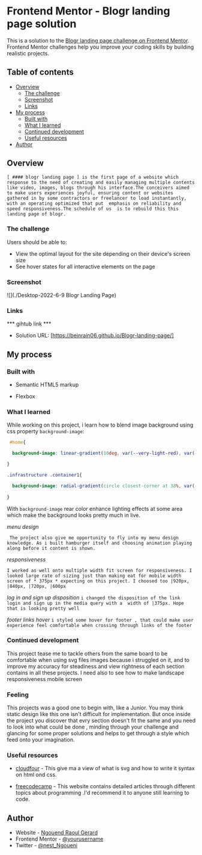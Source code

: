 # Frontend Mentor - Blogr landing page solution

This is a solution to the [Blogr landing page challenge on Frontend Mentor](https://www.frontendmentor.io/challenges/blogr-landing-page-EX2RLAApP). Frontend Mentor challenges help you improve your coding skills by building realistic projects. 

## Table of contents

- [Overview](#overview)
  - [The challenge](#the-challenge)
  - [Screenshot](#screenshot)
  - [Links](#links)
- [My process](#my-process)
  - [Built with](#built-with)
  - [What I learned](#what-i-learned)
  - [Continued development](#continued-development)
  - [Useful resources](#useful-resources)
- [Author](#author)


## Overview

``` [ #### blogr landing page ] is the first page of a website which response to the need of creating and easily managing multiple contents like video, images, blogs through his interface.The conceivers aimed to make users experiences joyful, ensuring content or websites gathered in by some contractors or freelancer to load instantantly, with an operating optimized that put  emphasis on reliability and speed responsiveness.The schedule of us  is to rebuild this this landing page of blogr. ```

### The challenge

Users should be able to:

- View the optimal layout for the site depending on their device's screen size
- See hover states for all interactive elements on the page

### Screenshot


![](./Desktop-2022-6-9 Blogr Landing Page)

### Links

*** gihtub link ***
- Solution URL: [https://beinrain06.github.io/Blogr-landing-page/]

## My process

### Built with

- Semantic HTML5 markup

- Flexbox



### What I learned

While working on this project, i learn how to blend image background using css property `background-image`:

```css
 #home{

  background-image: linear-gradient(10deg, var(--very-light-red), var(--light-red));

}

.infrastructure .container1{

  background-image: radial-gradient(circle closest-corner at 38%, var(--dark-desatured-blue), var(--dark-blue));
  
}
```

With `background-image` rear color enhance lighting effects at some area which make the background looks pretty much in live. 

*menu design*

``` The project also give me opportunity to fly into my menu design knowledge. As i built hamburger itself and choosing animation playing along before it content is shown.```

*responsiveness*

```I worked as well onto multiple width fit screen for responsiveness. I looked large rate of sizing just than making eat for mobile width screen of * 375px * expecting on this project. I choosed too |920px, |840px, |720px, |600px ```

*log in and sign up disposition*
``` i changed the disposition of the link login and sign up in the media query with a  width of |375px. Hope that is looking pretty well ```

*footer links hover*
``` i styled some hover for footer , that could make user experience feel comfortable when crossing through links of the footer ```



### Continued development
This project tease me to tackle others from the same board to be comfortable when using svg files images because i struggled on it, and to improve my accuracy for steadiness and view rightness of each section contains in all these projects.
I need also to see how to make landscape responsiveness mobile screen


### Feeling
This projects was a good one to begin with, like a Junior. You may think static design like this one isn't difficult for implementation. But once inside the project you discover that evry section doesn't fit the same and you need to look into what could be done , minding through your challenge and glancing for some proper solutions and helps to get through a style  which feed onto your imagination.   

### Useful resources

- [cloudfour](https://cloudfour.com/thinks/media-queries-in-svg-images/) - This give ma a view of what is svg and how to write it syntax on html ond css. 

- [freecodecamp](https://www.google.com/amp/s/www.freecodecamp.org/news/use-svg-images-in-css-html/amp/) - This website contains detailed articles through different topics about programming .I'd recommend it to anyone still learning to code.


## Author

- Website - [Ngouend Raoul Gerard](https://github.com/BeinRain06)
- Frontend Mentor - [@yourusername](https://www.frontendmentor.io/profile/yourusername)
- Twitter - [@nest_Ngoueni](https://www.twitter.com/@nest_Ngoueni)




